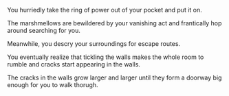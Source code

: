 You hurriedly take the ring of power out of your pocket and put it on.

The marshmellows are bewildered by your vanishing act and frantically hop
around searching for you.

Meanwhile, you descry your surroundings for escape routes.

You eventually realize that tickling the walls makes the whole room to rumble and cracks start appearing in the walls.

The cracks in the walls grow larger and larger until they form a doorway big enough for you to walk thorugh.
